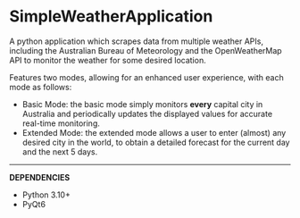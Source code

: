 # SimpleWeatherApplication
A python application which scrapes data from multiple weather APIs, including the Australian Bureau of Meteorology and the OpenWeatherMap API to monitor the weather for some desired location.

Features two modes, allowing for an enhanced user experience, with each mode as follows:
- Basic Mode: the basic mode simply monitors **every** capital city in Australia and periodically updates the displayed values for accurate real-time monitoring.
- Extended Mode: the extended mode allows a user to enter (almost) any desired city in the world, to obtain a detailed forecast for the current day and the next 5 days.

***

**DEPENDENCIES**
- Python 3.10+
- PyQt6
